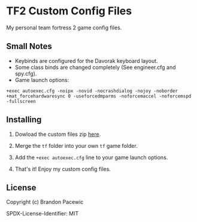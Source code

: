 # TF2 Custom Config Files

My personal team fortress 2 game config files.

## Small Notes

- Keybinds are configured for the Davorak keyboard layout.
- Some class binds are changed completely (See engineer.cfg and spy.cfg).
- Game launch options:

```Text
+exec autoexec.cfg -noipx -novid -nocrashdialog -nojoy -noborder +mat_forcehardwaresync 0 -useforcedmparms -noforcemaccel -noforcemspd -fullscreen
```

## Installing

1. Dowload the custom files zip [here](https://github.com/BrandonPacewic/TF2ConfigFiles/releases/tag/v1.0).

2. Merge the `tf` folder into your own `tf` game folder. 

3. Add the `+exec autoexec.cfg` line to your game launch options.

4. That's it! Enjoy my custom config files.

## License

Copyright (c) Brandon Pacewic

SPDX-License-Identifier: MIT
